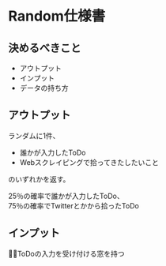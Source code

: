 # Random仕様書  

## 決めるべきこと
* アウトプット
* インプット
* データの持ち方

## アウトプット
ランダムに1件、
* 誰かが入力したToDo
* Webスクレイピングで拾ってきたしたいこと

のいずれかを返す。  

25％の確率で誰かが入力したToDo、  
75％の確率でTwitterとかから拾ったToDo

## インプット
ToDoの入力を受け付ける窓を持つ

